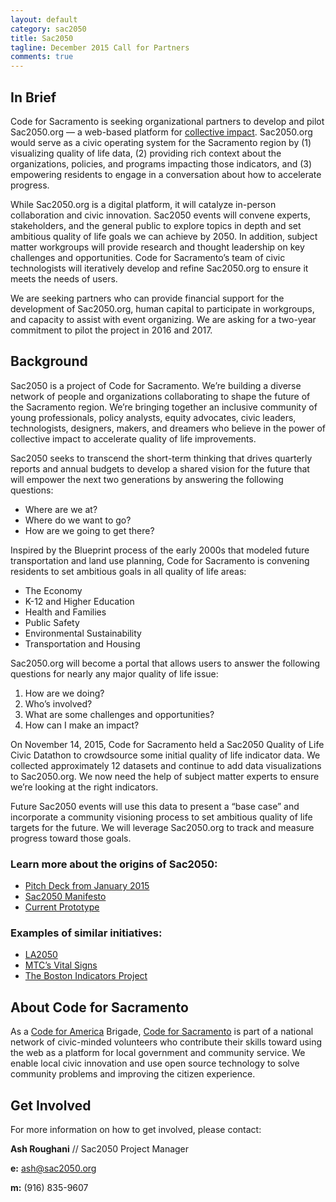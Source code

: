 ```yaml
---
layout: default
category: sac2050
title: Sac2050
tagline: December 2015 Call for Partners
comments: true
---
```


## In Brief

Code for Sacramento is seeking organizational partners to develop and pilot Sac2050.org — a web-based platform for [collective impact](http://ssir.org/articles/entry/collective_impact). Sac2050.org would serve as a civic operating system for the Sacramento region by (1) visualizing quality of life data, (2) providing rich context about the organizations, policies, and programs impacting those indicators,  and (3) empowering residents to engage in a conversation about how to accelerate progress.

While Sac2050.org is a digital platform, it will catalyze in-person collaboration and civic innovation. Sac2050 events will convene experts, stakeholders, and the general public to explore topics in depth and set ambitious quality of life goals we can achieve by 2050. In addition, subject matter workgroups will provide research and thought leadership on key challenges and opportunities. Code for Sacramento’s team of civic technologists will iteratively develop and refine Sac2050.org to ensure it meets the needs of users.

We are seeking partners who can provide financial support for the development of Sac2050.org,  human capital to participate in workgroups, and capacity to assist with event organizing. We are asking for a two-year commitment to pilot the project in 2016 and 2017.

## Background

Sac2050 is a project of Code for Sacramento. We’re building a diverse network of people and organizations collaborating to shape the future of the Sacramento region. We’re bringing together an inclusive community of young professionals, policy analysts, equity advocates, civic leaders, technologists, designers, makers, and dreamers who believe in the power of collective impact to accelerate quality of life improvements.

Sac2050 seeks to transcend the short-term thinking that drives quarterly reports and annual budgets to develop a shared vision for the future that will empower the next two generations by answering the following questions:
- Where are we at?
- Where do we want to go?
- How are we going to get there?

Inspired by the Blueprint process of the early 2000s that modeled future transportation and land use planning, Code for Sacramento is convening residents to set ambitious goals in all quality of life areas:
- The Economy
- K-12 and Higher Education
- Health and Families
- Public Safety
- Environmental Sustainability
- Transportation and Housing

Sac2050.org will become a portal that allows users to answer the following  questions for nearly any major quality of life issue:
1. How are we doing?
2. Who’s involved?
3. What are some challenges and opportunities?
4. How can I make an impact?

On November 14, 2015, Code for Sacramento held a Sac2050 Quality of Life Civic Datathon to crowdsource some initial quality of life indicator data. We collected approximately 12 datasets and continue to add data visualizations to Sac2050.org.  We now need the help of subject matter experts to ensure we’re looking at the right indicators.

Future Sac2050 events will use this data to present a “base case” and incorporate a community visioning process to set ambitious quality of life targets for the future. We will leverage Sac2050.org to track and measure progress toward those goals.

### Learn more about the origins of Sac2050:
- [Pitch Deck from January 2015](https://docs.google.com/presentation/d/1-oGtqi8UDjEP9gadh3UE1GgMvSPJAiP23PyWEN7fGZk/edit?usp=sharing)
- [Sac2050 Manifesto](https://medium.com/@roughani/sac2050-shaping-the-future-of-sacramento-together-96e73aa12272)
- [Current Prototype](/)

### Examples of similar initiatives:
- [LA2050](http://www.la2050.org/)
- [MTC’s Vital Signs](http://www.vitalsigns.mtc.ca.gov/)
- [The Boston Indicators Project](http://www.bostonindicators.org/)

## About Code for Sacramento

As a [Code for America](http://www.codeforamerica.org/) Brigade, [Code for Sacramento](http://codeforsacramento.org/) is part of a national network of civic-minded volunteers who contribute their skills toward using the web as a platform for local government and community service. We enable local civic innovation and use open source technology to solve community problems and improving the citizen experience.

## Get Involved

For more information on how to get involved, please contact:

**Ash Roughani** // Sac2050 Project Manager

**e:** [ash@sac2050.org](mailto:ash@sac2050.org)

**m:** (916) 835-9607
